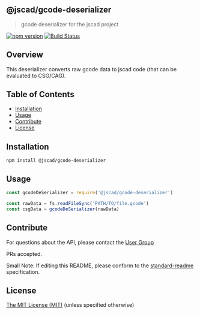 ## @jscad/gcode-deserializer

> gcode deserializer for the jscad project

[![npm version](https://badge.fury.io/js/%40jscad%2Fgcode-deserializer.svg)](https://badge.fury.io/js/%40jscad%2Fgcode-deserializer)
[![Build Status](https://travis-ci.org/jscad/io.svg)](https://travis-ci.org/jscad/gcode-deserializer)

## Overview

This deserializer converts raw gcode data to jscad code (that can be evaluated to CSG/CAG).

## Table of Contents

- [Installation](#installation)
- [Usage](#usage)
- [Contribute](#contribute)
- [License](#license)


## Installation

```
npm install @jscad/gcode-deserializer
```

## Usage


```javascript
const gcodeDeSerializer = require('@jscad/gcode-deserializer')

const rawData = fs.readFileSync('PATH/TO/file.gcode')
const csgData = gcodeDeSerializer(rawData)

```


## Contribute

For questions about the API, please contact the [User Group](https://jscad.xyz/forum)

PRs accepted.

Small Note: If editing this README, please conform to the [standard-readme](https://github.com/RichardLitt/standard-readme) specification.


## License

[The MIT License (MIT)](./LICENSE)
(unless specified otherwise)
